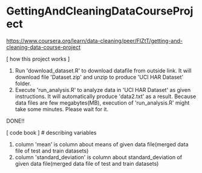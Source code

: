 # GettingAndCleaningDataCourseProject
https://www.coursera.org/learn/data-cleaning/peer/FIZtT/getting-and-cleaning-data-course-project

[ how this project works ]
1. Run 'download_dataset.R' to download datafile from outside link.
It will download file 'Dataset.zip' and unzip to produce 'UCI HAR Dataset' folder.
2. Execute 'run_analysis.R' to analyze data in 'UCI HAR Dataset' as given instructions.
It will automatically produce 'data2.txt' as a result.
Because data files are few megabytes(MB), execution of 'run_analysis.R' might take some minutes. Please wait for it.

DONE!!

[ code book ] # describing variables
1. column 'mean' is column about means of given data file(merged data file of test and train datasets)
2. column 'standard_deviation' is column about standard_deviation of given data file(merged data file of test and train datasets)
